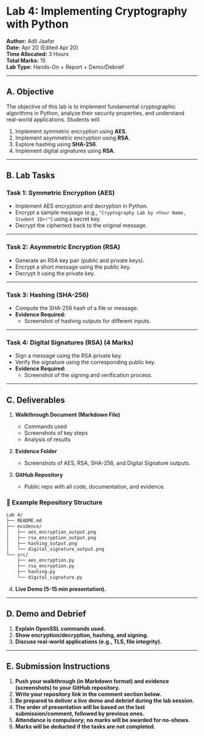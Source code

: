 # Lab 4: Implementing Cryptography with Python

**Author:** Adli Jaafar  
**Date:** Apr 20 (Edited Apr 20)  
**Time Allocated:** 3 Hours  
**Total Marks:** 15  
**Lab Type:** Hands-On + Report + Demo/Debrief  

---

## A. Objective

The objective of this lab is to implement fundamental cryptographic algorithms in Python, analyze their security properties, and understand real-world applications. Students will:

1. Implement symmetric encryption using **AES**.
2. Implement asymmetric encryption using **RSA**.
3. Explore hashing using **SHA-256**.
4. Implement digital signatures using **RSA**.

---

## B. Lab Tasks

### Task 1: Symmetric Encryption (AES)

- Implement AES encryption and decryption in Python.
- Encrypt a sample message (e.g., `"Cryptography Lab by <Your Name, Student ID>!"`) using a secret key.
- Decrypt the ciphertext back to the original message.

---

### Task 2: Asymmetric Encryption (RSA)

- Generate an RSA key pair (public and private keys).
- Encrypt a short message using the public key.
- Decrypt it using the private key.

---

### Task 3: Hashing (SHA-256)

- Compute the SHA-256 hash of a file or message.
- **Evidence Required:**  
  - Screenshot of hashing outputs for different inputs.

---

### Task 4: Digital Signatures (RSA) (4 Marks)

- Sign a message using the RSA private key.
- Verify the signature using the corresponding public key.
- **Evidence Required:**  
  - Screenshot of the signing and verification process.

---

## C. Deliverables

1. **Walkthrough Document (Markdown File)**  
   - Commands used  
   - Screenshots of key steps  
   - Analysis of results  

2. **Evidence Folder**  
   - Screenshots of AES, RSA, SHA-256, and Digital Signature outputs.

3. **GitHub Repository**  
   - Public repo with all code, documentation, and evidence.

### 📁 Example Repository Structure

```bash
Lab 4/
├── README.md
├── evidence/
│   ├── aes_encryption_output.png
│   ├── rsa_encryption_output.png
│   ├── hashing_output.png
│   └── digital_signature_output.png
└── src/
    ├── aes_encryption.py
    ├── rsa_encryption.py
    ├── hashing.py
    └── digital_signature.py
```

4. **Live Demo (5-15 min presentation).**

---

## D. Demo and Debrief

1. **Explain OpenSSL commands used.**
2. **Show encryption/decryption, hashing, and signing.**
3. **Discuss real-world applications (e.g., TLS, file integrity).**

---
## E. Submission Instructions

1. **Push your walkthrough (in Markdown format) and evidence (screenshots) to your GitHub repository.**
2. **Write your repository link in the comment section below.**
3. **Be prepared to deliver a live demo and debrief during the lab session.**
4. **The order of presentation will be based on the last submission/comment, followed by previous ones.**
5. **Attendance is compulsory; no marks will be awarded for no-shows.**
6. **Marks will be deducted if the tasks are not completed.**
